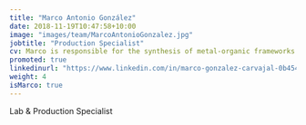 ```yaml
---
title: "Marco Antonio González"
date: 2018-11-19T10:47:58+10:00
image: "images/team/MarcoAntonioGonzalez.jpg"
jobtitle: "Production Specialist"
cv: Marco is responsible for the synthesis of metal-organic frameworks at lab and production scale. He is a chemist with broad experience in the design and synthesis of MOFs. He optimizes the yield of our syntheses while increasing the quality of our MOF crystals.
promoted: true
linkedinurl: "https://www.linkedin.com/in/marco-gonzalez-carvajal-0b4542296/"
weight: 4
isMarco: true
---
```


Lab & Production Specialist